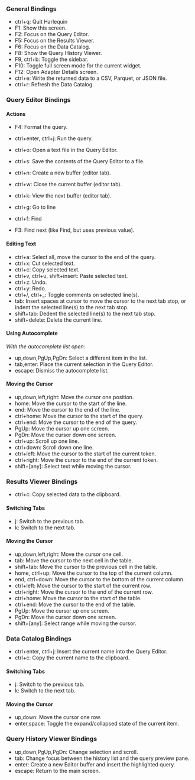 ### General Bindings

- ctrl+q: Quit Harlequin
- F1: Show this screen.
- F2: Focus on the Query Editor.
- F5: Focus on the Results Viewer.
- F6: Focus on the Data Catalog.
- F8: Show the Query History Viewer.
- F9, ctrl+b: Toggle the sidebar.
- F10: Toggle full screen mode for the current widget.
- F12: Open Adapter Details screen.
- ctrl+e: Write the returned data to a CSV, Parquet, or JSON file.
- ctrl+r: Refresh the Data Catalog.


### Query Editor Bindings

#### Actions

- F4: Format the query.
- ctrl+enter, ctrl+j: Run the query.

- ctrl+o: Open a text file in the Query Editor.
- ctrl+s: Save the contents of the Query Editor to a file.

- ctrl+n: Create a new buffer (editor tab).
- ctrl+w: Close the current buffer (editor tab).
- ctrl+k: View the next buffer (editor tab).

- ctrl+g: Go to line
- ctrl+f: Find
- F3: Find next (like Find, but uses previous value).

#### Editing Text

- ctrl+a: Select all, move the cursor to the end of the query.
- ctrl+x: Cut selected text.
- ctrl+c: Copy selected text.
- ctrl+v, ctrl+u, shift+insert: Paste selected text.
- ctrl+z: Undo.
- ctrl+y: Redo.
- ctrl+/, ctrl+_: Toggle comments on selected line(s).
- tab: Insert spaces at cursor to move the cursor to the next tab stop, or indent the selected line(s) to the next tab stop.
- shift+tab: Dedent the selected line(s) to the next tab stop.
- shift+delete: Delete the current line.

#### Using Autocomplete

*With the autocomplete list open:*
- up,down,PgUp,PgDn: Select a different item in the list.
- tab,enter: Place the current selection in the Query Editor.
- escape: Dismiss the autocomplete list.

#### Moving the Cursor

- up,down,left,right: Move the cursor one position.
- home: Move the cursor to the start of the line.
- end: Move the cursor to the end of the line.
- ctrl+home: Move the cursor to the start of the query.
- ctrl+end: Move the cursor to the end of the query.
- PgUp: Move the cursor up one screen.
- PgDn: Move the cursor down one screen.
- ctrl+up: Scroll up one line.
- ctrl+down: Scroll down one line.
- ctrl+left: Move the cursor to the start of the current token.
- ctrl+right: Move the cursor to the end of the current token.
- shift+[any]: Select text while moving the cursor.


### Results Viewer Bindings

- ctrl+c: Copy selected data to the clipboard.

#### Switching Tabs

- j: Switch to the previous tab.
- k: Switch to the next tab.

#### Moving the Cursor

- up,down,left,right: Move the cursor one cell.
- tab: Move the cursor to the next cell in the table.
- shift+tab: Move the cursor to the previous cell in the table.
- home, ctrl+up: Move the cursor to the top of the current column.
- end, ctrl+down: Move the cursor to the bottom of the current column.
- ctrl+left: Move the cursor to the start of the current row.
- ctrl+right: Move the cursor to the end of the current row.
- ctrl+home: Move the cursor to the start of the table.
- ctrl+end: Move the cursor to the end of the table.
- PgUp: Move the cursor up one screen.
- PgDn: Move the cursor down one screen.
- shift+[any]: Select range while moving the cursor.


### Data Catalog Bindings

- ctrl+enter, ctrl+j: Insert the current name into the Query Editor.
- ctrl+c: Copy the current name to the clipboard.

#### Switching Tabs

- j: Switch to the previous tab.
- k: Switch to the next tab.

#### Moving the Cursor

- up,down: Move the cursor one row.
- enter,space: Toggle the expand/collapsed state of the current item.

### Query History Viewer Bindings

- up,down,PgUp,PgDn: Change selection and scroll.
- tab: Change focus between the history list and the query preview pane.
- enter: Create a new Editor buffer and insert the highlighted query.
- escape: Return to the main screen.
